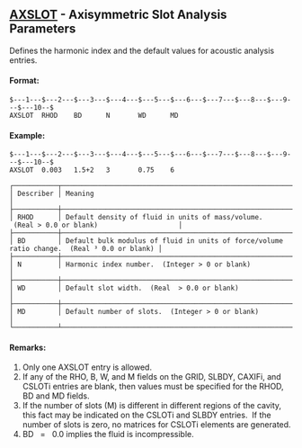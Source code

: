 ## [AXSLOT](https://nexus.hexagon.com/documentationcenter/bundle/MSC_Nastran_2022.4/page/Nastran_Combined_Book/qrg/bulkab/TOC.AXSLOT.xhtml) - Axisymmetric Slot Analysis Parameters

Defines the harmonic index and the default values for acoustic analysis entries.

#### Format:

```nastran
$---1---$---2---$---3---$---4---$---5---$---6---$---7---$---8---$---9---$---10--$
AXSLOT  RHOD    BD      N       WD      MD                                      
```

#### Example:

```nastran
$---1---$---2---$---3---$---4---$---5---$---6---$---7---$---8---$---9---$---10--$
AXSLOT  0.003   1.5+2   3       0.75    6                                       
```

```text
┌───────────┬─────────────────────────────────────────────────────────────────────────────────────────────┐
│ Describer │ Meaning                                                                                     │
├───────────┼─────────────────────────────────────────────────────────────────────────────────────────────┤
│ RHOD      │ Default density of fluid in units of mass/volume.  (Real > 0.0 or blank)                    │
├───────────┼─────────────────────────────────────────────────────────────────────────────────────────────┤
│ BD        │ Default bulk modulus of fluid in units of force/volume ratio change.  (Real ³ 0.0 or blank) │
├───────────┼─────────────────────────────────────────────────────────────────────────────────────────────┤
│ N         │ Harmonic index number.  (Integer > 0 or blank)                                              │
├───────────┼─────────────────────────────────────────────────────────────────────────────────────────────┤
│ WD        │ Default slot width.  (Real  > 0.0 or blank)                                                 │
├───────────┼─────────────────────────────────────────────────────────────────────────────────────────────┤
│ MD        │ Default number of slots.  (Integer > 0 or blank)                                            │
└───────────┴─────────────────────────────────────────────────────────────────────────────────────────────┘
```

#### Remarks:

1. Only one AXSLOT entry is allowed.
2. If any of the RHO, B, W, and M fields on the GRID, SLBDY, CAXIFi, and CSLOTi entries are blank, then values must be specified for the RHOD, BD and MD fields.
3. If the number of slots (M) is different in different regions of the cavity, this fact may be indicated on the CSLOTi and SLBDY entries.  If the number of slots is zero, no matrices for CSLOTi elements are generated.
4. BD   =    0.0 implies the fluid is incompressible.
